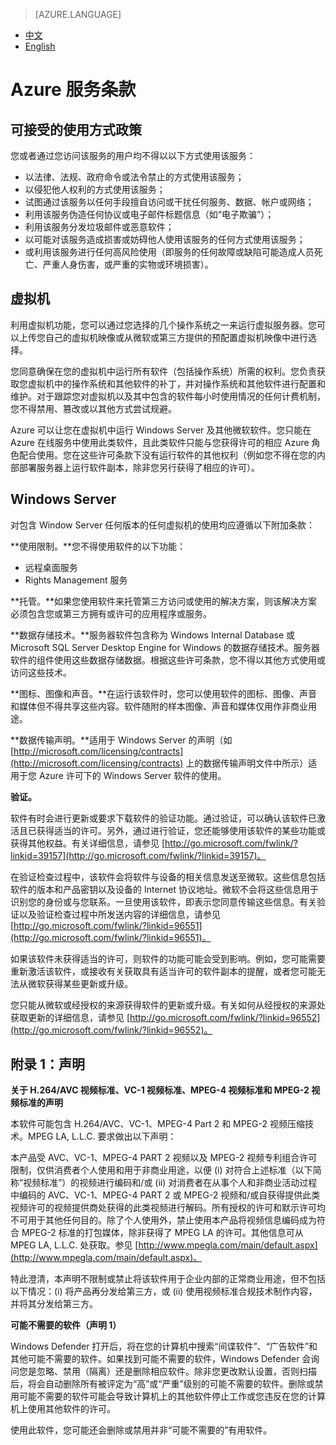 <tags ms.service="legal" ms.date="" wacn.date="" wacn.lang="cn"/>

> [AZURE.LANGUAGE]
- [中文](/support/legal/services-terms/)
- [English](/support/legal/services-terms-en/)

# Azure 服务条款

## 可接受的使用方式政策

您或者通过您访问该服务的用户均不得以以下方式使用该服务：

* 以法律、法规、政府命令或法令禁止的方式使用该服务；
* 以侵犯他人权利的方式使用该服务；
* 试图通过该服务以任何手段擅自访问或干扰任何服务、数据、帐户或网络；
* 利用该服务伪造任何协议或电子邮件标题信息（如“电子欺骗”）；
* 利用该服务分发垃圾邮件或恶意软件；
* 以可能对该服务造成损害或妨碍他人使用该服务的任何方式使用该服务；
* 或利用该服务进行任何高风险使用（即服务的任何故障或缺陷可能造成人员死亡、严重人身伤害，或严重的实物或环境损害）。

## 虚拟机

利用虚拟机功能，您可以通过您选择的几个操作系统之一来运行虚拟服务器。您可以上传您自己的虚拟机映像或从微软或第三方提供的预配置虚拟机映像中进行选择。

您同意确保在您的虚拟机中运行所有软件（包括操作系统）所需的权利。您负责获取您虚拟机中的操作系统和其他软件的补丁，并对操作系统和其他软件进行配置和维护。对于跟踪您对虚拟机以及其中包含的软件每小时使用情况的任何计费机制，您不得禁用、篡改或以其他方式尝试规避。

Azure 可以让您在虚拟机中运行 Windows Server 及其他微软软件。您只能在 Azure 在线服务中使用此类软件，且此类软件只能与您获得许可的相应 Azure 角色配合使用。您在这些许可条款下没有运行软件的其他权利（例如您不得在您的内部部署服务器上运行软件副本，除非您另行获得了相应的许可）。

## Windows Server

对包含 Window Server 任何版本的任何虚拟机的使用均应遵循以下附加条款：

**使用限制。**您不得使用软件的以下功能：

* 远程桌面服务
* Rights Management 服务

**托管。**如果您使用软件来托管第三方访问或使用的解决方案，则该解决方案必须包含您或第三方拥有或许可的应用程序或服务。

**数据存储技术。**服务器软件包含称为 Windows Internal Database 或 Microsoft SQL Server Desktop Engine for Windows 的数据存储技术。服务器软件的组件使用这些数据存储数据。根据这些许可条款，您不得以其他方式使用或访问这些技术。

**图标、图像和声音。**在运行该软件时，您可以使用软件的图标、图像、声音和媒体但不得共享这些内容。软件随附的样本图像、声音和媒体仅用作非商业用途。

**数据传输声明。**适用于 Windows Server 的声明（如 [http://microsoft.com/licensing/contracts](http://microsoft.com/licensing/contracts) 上的数据传输声明文件中所示）适用于您 Azure 许可下的 Windows Server 软件的使用。

**验证。**

软件有时会进行更新或要求下载软件的验证功能。通过验证，可以确认该软件已激活且已获得适当的许可。另外，通过进行验证，您还能够使用该软件的某些功能或获得其他权益。有关详细信息，请参见 [http://go.microsoft.com/fwlink/?linkid=39157](http://go.microsoft.com/fwlink/?linkid=39157)。

在验证检查过程中，该软件会将软件与设备的相关信息发送至微软。这些信息包括软件的版本和产品密钥以及设备的 Internet 协议地址。微软不会将这些信息用于识别您的身份或与您联系。一旦使用该软件，即表示您同意传输这些信息。有关验证以及验证检查过程中所发送内容的详细信息，请参见 [http://go.microsoft.com/fwlink/?linkid=96551](http://go.microsoft.com/fwlink/?linkid=96551)。

如果该软件未获得适当的许可，则软件的功能可能会受到影响。例如，您可能需要重新激活该软件，或接收有关获取具有适当许可的软件副本的提醒，或者您可能无法从微软获得某些更新或升级。

您只能从微软或经授权的来源获得软件的更新或升级。有关如何从经授权的来源处获取更新的详细信息，请参见 [http://go.microsoft.com/fwlink/?linkid=96552](http://go.microsoft.com/fwlink/?linkid=96552)。

## 附录 1：声明

**关于 H.264/AVC 视频标准、VC-1 视频标准、MPEG-4 视频标准和 MPEG-2 视频标准的声明**

本软件可能包含 H.264/AVC、VC-1、MPEG-4 Part 2 和 MPEG-2 视频压缩技术。MPEG LA, L.L.C. 要求做出以下声明：

本产品受 AVC、VC-1、MPEG-4 PART 2 视频以及 MPEG-2 视频专利组合许可限制，仅供消费者个人使用和用于非商业用途，以便 (i) 对符合上述标准（以下简称“视频标准”）的视频进行编码和/或 (ii) 对消费者在从事个人和非商业活动过程中编码的 AVC、VC-1、MPEG-4 PART 2 或 MPEG-2 视频和/或自获得提供此类视频许可的视频提供商处获得的此类视频进行解码。所有授权的许可和默示许可均不可用于其他任何目的。除了个人使用外，禁止使用本产品将视频信息编码成为符合 MPEG-2 标准的打包媒体，除非获得了 MPEG LA 的许可。其他信息可从 MPEG LA, L.L.C. 处获取。参见 [http://www.mpegla.com/main/default.aspx](http://www.mpegla.com/main/default.aspx)。

特此澄清，本声明不限制或禁止将该软件用于企业内部的正常商业用途，但不包括以下情况：(i) 将产品再分发给第三方，或 (ii) 使用视频标准合规技术制作内容，并将其分发给第三方。

**可能不需要的软件（声明 1）** 

Windows Defender 打开后，将在您的计算机中搜索“间谍软件”、“广告软件”和其他可能不需要的软件。如果找到可能不需要的软件，Windows Defender 会询问您是忽略、禁用（隔离）还是删除相应软件。除非您更改默认设置，否则扫描后，将会自动删除所有被评定为“高”或“严重”级别的可能不需要的软件。删除或禁用可能不需要的软件可能会导致计算机上的其他软件停止工作或您违反在您的计算机上使用其他软件的许可。

使用此软件，您可能还会删除或禁用并非“可能不需要的”有用软件。
